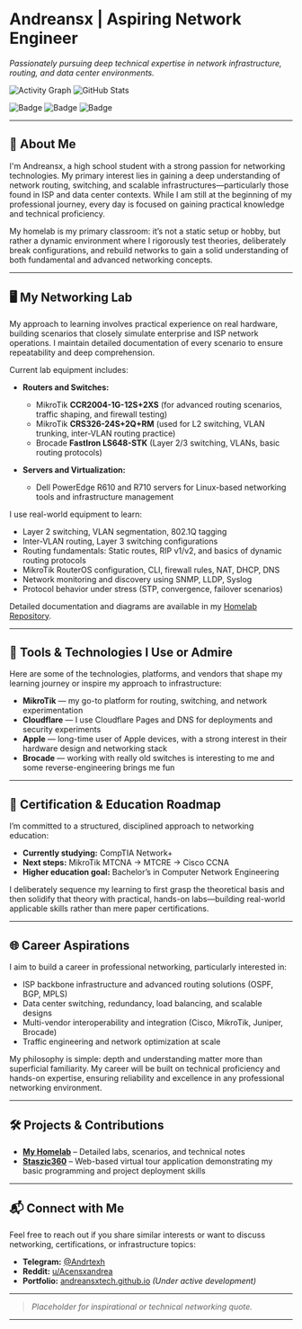 # Andreansx | Aspiring Network Engineer
_Passionately pursuing deep technical expertise in network infrastructure, routing, and data center environments._


![Activity Graph](https://github-readme-activity-graph.vercel.app/graph?username=AndreansxTech&theme=nightowl&hide_border=true)
![GitHub Stats](https://github-readme-stats.vercel.app/api?username=AndreansxTech&show_icons=true&theme=nightowl&count_private=true&hide_border=true)

![Badge](https://img.shields.io/badge/Currently_Learning-CompTIA_Network+-blueviolet?style=for-the-badge)
![Badge](https://img.shields.io/badge/Homelab-Active_and_Hands--On-007acc?style=for-the-badge)
![Badge](https://img.shields.io/badge/MikroTik-Focused_Learning-363636?style=for-the-badge&logo=mikrotik&logoColor=white)

---

## 🚀 About Me

I'm Andreansx, a high school student with a strong passion for networking technologies. My primary interest lies in gaining a deep understanding of network routing, switching, and scalable infrastructures—particularly those found in ISP and data center contexts. While I am still at the beginning of my professional journey, every day is focused on gaining practical knowledge and technical proficiency.

My homelab is my primary classroom: it’s not a static setup or hobby, but rather a dynamic environment where I rigorously test theories, deliberately break configurations, and rebuild networks to gain a solid understanding of both fundamental and advanced networking concepts.

---

## 🖥️ My Networking Lab

My approach to learning involves practical experience on real hardware, building scenarios that closely simulate enterprise and ISP network operations. I maintain detailed documentation of every scenario to ensure repeatability and deep comprehension.

Current lab equipment includes:

- **Routers and Switches:**
  - MikroTik **CCR2004-1G-12S+2XS** (for advanced routing scenarios, traffic shaping, and firewall testing)
  - MikroTik **CRS326-24S+2Q+RM** (used for L2 switching, VLAN trunking, inter-VLAN routing practice)
  - Brocade **FastIron LS648-STK** (Layer 2/3 switching, VLANs, basic routing protocols)

- **Servers and Virtualization:**
  - Dell PowerEdge R610 and R710 servers for Linux-based networking tools and infrastructure management

I use real-world equipment to learn:
- Layer 2 switching, VLAN segmentation, 802.1Q tagging
- Inter-VLAN routing, Layer 3 switching configurations
- Routing fundamentals: Static routes, RIP v1/v2, and basics of dynamic routing protocols
- MikroTik RouterOS configuration, CLI, firewall rules, NAT, DHCP, DNS
- Network monitoring and discovery using SNMP, LLDP, Syslog
- Protocol behavior under stress (STP, convergence, failover scenarios)

Detailed documentation and diagrams are available in my [Homelab Repository](https://github.com/AndreansxTech/My-homelab).

---

## 🧰 Tools & Technologies I Use or Admire

Here are some of the technologies, platforms, and vendors that shape my learning journey or inspire my approach to infrastructure:

- **MikroTik** — my go-to platform for routing, switching, and network experimentation  
- **Cloudflare** — I use Cloudflare Pages and DNS for deployments and security experiments  
- **Apple** — long-time user of Apple devices, with a strong interest in their hardware design and networking stack  
- **Brocade** — working with really old switches is interesting to me and some reverse-engineering brings me fun

---  

## 🎯 Certification & Education Roadmap

I’m committed to a structured, disciplined approach to networking education:

- **Currently studying:** CompTIA Network+
- **Next steps:** MikroTik MTCNA → MTCRE → Cisco CCNA
- **Higher education goal:** Bachelor’s in Computer Network Engineering

I deliberately sequence my learning to first grasp the theoretical basis and then solidify that theory with practical, hands-on labs—building real-world applicable skills rather than mere paper certifications.

---

## 🌐 Career Aspirations

I aim to build a career in professional networking, particularly interested in:
- ISP backbone infrastructure and advanced routing solutions (OSPF, BGP, MPLS)
- Data center switching, redundancy, load balancing, and scalable designs
- Multi-vendor interoperability and integration (Cisco, MikroTik, Juniper, Brocade)
- Traffic engineering and network optimization at scale

My philosophy is simple: depth and understanding matter more than superficial familiarity. My career will be built on technical proficiency and hands-on expertise, ensuring reliability and excellence in any professional networking environment.

---

## 🛠️ Projects & Contributions

- **[My Homelab](https://github.com/AndreansxTech/My-homelab)** – Detailed labs, scenarios, and technical notes
- **[Staszic360](https://github.com/AndreansxTech/Staszic360)** – Web-based virtual tour application demonstrating my basic programming and project deployment skills

---

## 📬 Connect with Me

Feel free to reach out if you share similar interests or want to discuss networking, certifications, or infrastructure topics:

- **Telegram:** [@Andrtexh](https://t.me/Andrtexh)
- **Reddit:** [u/Acensxandrea](https://www.reddit.com/user/Acensxandrea/)
- **Portfolio:** [andreansxtech.github.io](https://andreansxtech.github.io) _(Under active development)_

---

> _Placeholder for inspirational or technical networking quote._

---


